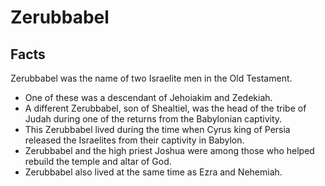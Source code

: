 # Zerubbabel

## Facts

Zerubbabel was the name of two Israelite men in the Old Testament.

* One of these was a descendant of Jehoiakim and Zedekiah.
* A different Zerubbabel, son of Shealtiel, was the head of the tribe of Judah during one of the returns from the Babylonian captivity.
* This Zerubbabel lived during the time when Cyrus king of Persia released the Israelites from their captivity in Babylon.
* Zerubbabel and the high priest Joshua were among those who helped rebuild the temple and altar of God.
* Zerubbabel also lived at the same time as Ezra and Nehemiah.
